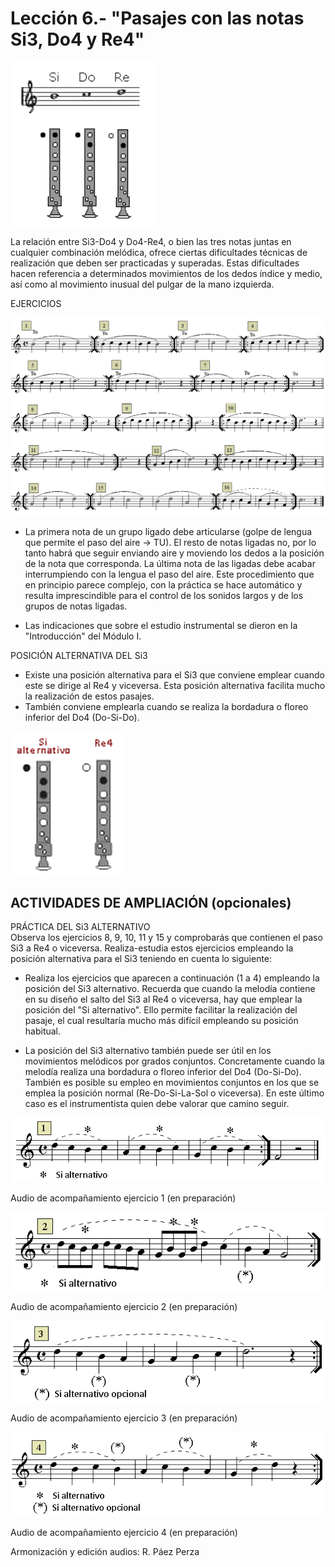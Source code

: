 
# Lección 6.- "Pasajes con las notas Si3, Do4 y Re4"

<img src="img/Posicion_Si-Do-Re.gif" height="262" alt="Posiciones Si-Do-Re" title="Posiciones Si-Do-Re" />

La relación entre Si3-Do4 y Do4-Re4, o bien las tres notas juntas en cualquier combinación melódica, ofrece ciertas dificultades técnicas de realización que deben ser practicadas y superadas. Estas dificultades hacen referencia a determinados movimientos de los dedos índice y medio, así como al movimiento inusual del pulgar de la mano izquierda.

EJERCICIOS

<img src="img/L7_Pasajes_con_Si3-Do4-Re4.gif" alt="Pasajes con Si-Do-Re" title="Pasajes con Si-Do-Re" />

- La primera nota de un grupo ligado debe articularse (golpe de lengua que permite el paso del aire -&gt; TU). El resto de notas ligadas no, por lo tanto habrá que seguir enviando aire y moviendo los dedos a la posición de la nota que corresponda. La última nota de las ligadas debe acabar interrumpiendo con la lengua el paso del aire. Este procedimiento que en principio parece complejo, con la práctica se hace automático y resulta imprescindible para el control de los sonidos largos y de los grupos de notas ligadas.

- Las indicaciones que sobre el estudio instrumental se dieron en la "Introducción" del Módulo I.

POSICIÓN ALTERNATIVA DEL Si3
- Existe una posición alternativa para el Si3 que conviene emplear cuando este se dirige al Re4 y viceversa. Esta posición alternativa facilita mucho la realización de estos pasajes.  
- También conviene emplearla cuando se realiza la bordadura o floreo inferior del Do4 (Do-Si-Do).

<img src="img/EjerFla_Si_alternativo.gif" alt="Posición Si alternativo" title="Posición Si alternativo" height="229" />


## ACTIVIDADES DE AMPLIACIÓN (opcionales)
PRÁCTICA DEL Si3 ALTERNATIVO <br /> Observa los ejercicios 8, 9, 10, 11 y 15 y comprobarás que contienen el paso Si3 a Re4 o viceversa. Realiza-estudia estos ejercicios empleando la posición alternativa para el Si3 teniendo en cuenta lo siguiente:

- Realiza los ejercicios que aparecen a continuación (1 a 4) empleando la posición del Si3 alternativo. Recuerda que cuando la melodía contiene en su diseño el salto del Si3 al Re4 o viceversa, hay que emplear la posición del "Si alternativo". Ello permite facilitar la realización del pasaje, el cual resultaría mucho más difícil empleando su posición habitual.

- La posición del Si3 alternativo también puede ser útil en los movimientos melódicos por grados conjuntos. Concretamente cuando la melodía realiza una bordadura o floreo inferior del Do4 (Do-Si-Do). También es posible su empleo en movimientos conjuntos en los que se emplea la posición normal (Re-Do-Si-La-Sol o viceversa). En este último caso es el instrumentista quien debe valorar que camino seguir.

![](/assets/L6_SiAlternativo1.gif)

Audio de acompañamiento ejercicio 1 (en preparación)

![](/assets/L6_SiAlternativo2.gif)

Audio de acompañamiento ejercicio 2 (en preparación)

![](/assets/L6_SiAlternativo3.gif)

Audio de acompañamiento ejercicio 3 (en preparación)

![](/assets/L6_SiAlternativo4.gif)

Audio de acompañamiento ejercicio 4 (en preparación)

Armonización y edición audios: R. Páez Perza



